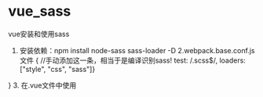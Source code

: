 # vue_sass
vue安装和使用sass
1. 安装依赖：npm install node-sass sass-loader -D
2.webpack.base.conf.js文件
{ //手动添加这一条，相当于是编译识别sass!
 test: /\.scss$/,
loaders: ["style", "css", "sass"]}
 
 }
3. 在.vue文件中使用

<template>
  <div class="outbox">
    <div class="box1">123</div>
    <div class="box2"></div>
  </div>
</template>

<script>
export default {
  name: "HelloWorld",
  data() {
    return {
      msg: "Welcome to Your Vue.js App"
    };
  },
  mounted(){
    console.log("%c右侧div宽度:","font-size:16px;color:red",document.getElementsByClassName("box2")[0].offsetWidth)
  }
};
</script>

<!-- Add "scoped" attribute to limit CSS to this component only -->
<style lang="scss" scoped>
//1920尺寸作为设计稿基准
$vw_base: 1920;
$vh_base: 1080;
@function vw($px) {
  @return ($px / 1920) * 100vw;
}
@function vh($px) {
  @return ($px / 1080) * 100vh;
}
$color: rgb(0, 255, 55);
.outbox {
  display: flex;
  flex-direction: row;
  flex-wrap: nowrap;
  justify-content: flex-start;
  width: 100vw;
  height: 100vh;
/*   background-color: $color; */
  .box1 {
    width: vw(520);
    height: 100vh;
    font-size: vw(14)
    /* background-color: red; */
  }
  .box2 {
    width: 100%;
    height: 100vh;
    background-color: blue;
  }
}
</style>

